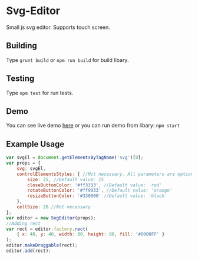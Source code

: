 # Svg-Editor
Small js svg editor. Supports touch screen.  

## Building
Type `grunt build` or `npm run build` for build libary.

## Testing
Type `npm test` for run tests.

## Demo
You can see live demo [here](https://beb21.neocities.org/svg/index.html) or you can run demo from libary: `npm start`

## Example Usage
```javascript
var svgEl = document.getElementsByTagName('svg')[0];
var props = {
	svg: svgEl,
	controlElementsStyles: { //Not necessary. All parameters are optional.
		size: 25, //Default value: 15
		closeButtonColor: '#ff3333', //Default value: 'red'
		rotateButtonColor: '#ff9933', //Default value: 'orange'
		resizeButtonColor: '#330000' //Default value: 'black'
	},
	cellSize: 20 //Not necessary
};
var editor = new SvgEditor(props);
//Adding rect
var rect = editor.factory.rect(
	{ x: 40, y: 40, width: 80, height: 80, fill: '#0000FF' }
);
editor.makeDraggable(rect);
editor.add(rect);
```